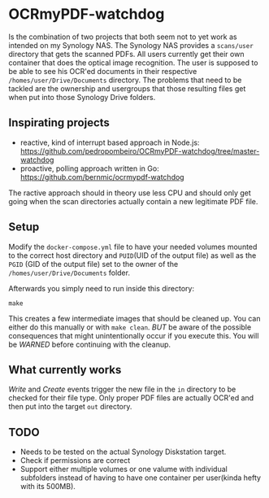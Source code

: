 # OCRmyPDF-watchdog

Is the combination of two projects that both seem not to yet work as intended on my Synology NAS.
The Synology NAS provides a `scans/user` directory that gets the scanned PDFs.
All users currently get their own container that does the optical image recognition.
The user is supposed to be able to see his OCR'ed documents in their respective `/homes/user/Drive/Documents` directory.
The problems that need to be tackled are the ownership and usergroups that those resulting files get when put into those Synology Drive folders.

## Inspirating projects

- reactive, kind of interrupt based approach in Node.js: https://github.com/pedropombeiro/OCRmyPDF-watchdog/tree/master-watchdog  
- proactive, polling approach written in Go: https://github.com/bernmic/ocrmypdf-watchdog  

The ractive approach should in theory use less CPU and should only get going when the scan directories actually contain a new legitimate PDF file.

## Setup

Modify the `docker-compose.yml` file to have your needed volumes mounted to the correct host directory and `PUID`(UID of the output file) as well as the `PGID` (GID of the output file) set to the owner of the `/homes/user/Drive/Documents` folder.

Afterwards you simply need to run inside this directory:

```shell
make
```

This creates a few intermediate images that should be cleaned up.
You can either do this manually or with `make clean`.
*BUT* be aware of the possible consequences that might unintentionally occur if you execute this.
You will be *WARNED* before continuing with the cleanup.

## What currently works

*Write* and *Create* events trigger the new file in the `in` directory to be checked for their file type.
Only proper PDF files are actually OCR'ed and then put into the target `out` directory.

## TODO

- Needs to be tested on the actual Synology Diskstation target.
- Check if permissions are correct
- Support either multiple volumes or one valume with individual subfolders instead of having to have one container per user(kinda hefty with its 500MB).
